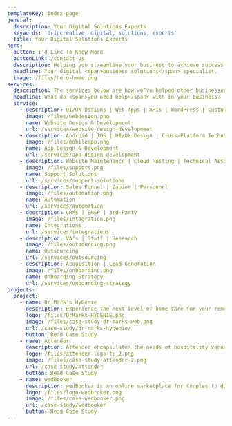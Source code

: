 ```yaml
---
templateKey: index-page
general:
  description: Your Digital Solutions Experts
  keywords: 'dripcreative, digital, solutions, experts'
  title: Your Digital Solutions Experts
hero:
  button: I'd Like To Know More
  buttonLink: /contact-us
  description: Helping you streamline your business to achieve success.
  headline: Your digital <span>business solutions</span> specialist.
  image: /files/hero-home.png
services:
  description: The services below are how we've helped other businesses.
  headline: What do <span>you need help</span> with in your business?
  service:
    - description: UI/UX Designs | Web Apps | APIs | WordPress | Custom Development
      image: /files/webdesign.png
      name: Website Design & Development
      url: /services/website-design-development
    - description: Android | IOS | UI/UX Design | Cross-Platform Technology
      image: /files/mobileapp.png
      name: App Design & Development
      url: /services/app-design-development
    - description: Website Maintenance | Cloud Hosting | Technical Assistance
      image: /files/support.png
      name: Support Solutions
      url: /services/support-solutions
    - description: Sales Funnel | Zapier | Personnel
      image: /files/automation.png
      name: Automation
      url: /services/automation
    - description: CRMs | EMSP | 3rd-Party
      image: /files/integration.png
      name: Integrations
      url: /services/integrations
    - description: VA’s | Staff | Research
      image: /files/outsourcing.png
      name: Outsourcing
      url: /services/outsourcing
    - description: Acquisition | Lead Generation
      image: /files/onboarding.png
      name: Onboarding Strategy
      url: /services/onboarding-strategy
projects:
  project:
    - name: Dr Mark's HyGenie
      description: Experience the next level of home care for your removable dental appliance with Dr Mark’s HyGenie.
      logo: /files/DrMarks-HYGENIE.png
      image: /files/case-study-dr-marks-web.png
      url: /case-study/dr-marks-hygenie/
      button: Read Case Study
    - name: Attender
      description: Attender encapsulates the needs of hospitality venues and workers in one platform. Hospitality work made simple.
      logo: /files/attender-logo-tp-2.png
      image: /files/case-study-attender-2.png
      url: /case-study/attender
      button: Read Case Study
    - name: wedBooker
      description: wedBooker is an online marketplace for Couples to discover and book professional Suppliers & Venues for their wedding.
      logo: /files/logo-wedbroker.png
      image: /files/case-wedbooker.png
      url: /case-study/wedbooker
      button: Read Case Study
---
```


